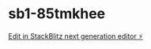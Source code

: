 # sb1-85tmkhee

[Edit in StackBlitz next generation editor ⚡️](https://stackblitz.com/~/github.com/Marvelamin/sb1-85tmkhee)